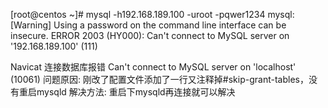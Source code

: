[root@centos ~]# mysql -h192.168.189.100 -uroot -pqwer1234
mysql: [Warning] Using a password on the command line interface can be insecure.
ERROR 2003 (HY000): Can't connect to MySQL server on '192.168.189.100' (111)

Navicat 连接数据库报错
Can't connect to MySQL server on 'localhost' (10061)
问题原因: 刚改了配置文件添加了一行又注释掉#skip-grant-tables，没有重启mysqld
解决方法: 重启下mysqld再连接就可以解决
